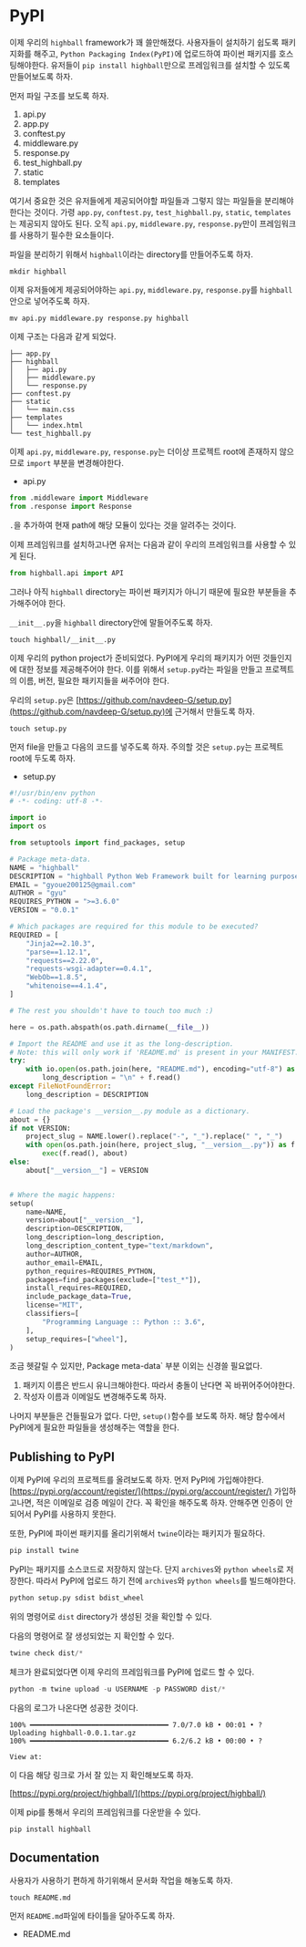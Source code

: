 # PyPI
이제 우리의 `highball` framework가 꽤 쓸만해졌다. 사용자들이 설치하기 쉽도록 패키지화를 해주고, `Python Packaging Index(PyPI)`에 업로드하여 파이썬 패키지를 호스팅해야한다. 유저들이 `pip install highball`만으로 프레임워크를 설치할 수 있도록 만들어보도록 하자.

먼저 파일 구조를 보도록 하자.

1. api.py
2. app.py
3. conftest.py
4. middleware.py
5. response.py
6. test_highball.py
7. static
8. templates

여기서 중요한 것은 유저들에게 제공되어야할 파일들과 그렇지 않는 파일들을 분리해야한다는 것이다. 가령 `app.py`, `conftest.py`, `test_highball.py`, `static`, `templates`는 제공되지 않아도 된다. 오직 `api.py`, `middleware.py`, `response.py`만이 프레임워크를 사용하기 필수한 요소들이다.

파일을 분리하기 위해서 `highball`이라는 directory를 만들어주도록 하자.

```
mkdir highball
```
이제 유저들에게 제공되어야하는 `api.py`, `middleware.py`, `response.py`를 `highball`안으로 넣어주도록 하자.

```
mv api.py middleware.py response.py highball
```

이제 구조는 다음과 같게 되었다.

```
├── app.py
├── highball
│   ├── api.py
│   ├── middleware.py
│   └── response.py
├── conftest.py
├── static
│   └── main.css
├── templates
│   └── index.html
└── test_highball.py
```

이제 `api.py`, `middleware.py`, `response.py`는 더이상 프로젝트 root에 존재하지 않으므로 `import` 부분을 변경해야한다.

- api.py
```py
from .middleware import Middleware
from .response import Response
```
`.`을 추가하여 현재 path에 해당 모듈이 있다는 것을 알려주는 것이다.

이제 프레임워크를 설치하고나면 유저는 다음과 같이 우리의 프레임워크를 사용할 수 있게 된다.

```py
from highball.api import API
```
그러나 아직 `highball` directory는 파이썬 패키지가 아니기 때문에 필요한 부분들을 추가해주어야 한다.

`__init__.py`을 `highball` directory안에 말들어주도록 하자.

```
touch highball/__init__.py
```

이제 우리의 python project가 준비되었다. PyPI에게 우리의 패키지가 어떤 것들인지에 대한 정보를 제공해주어야 한다. 이를 위해서 `setup.py`라는 파일을 만들고 프로젝트의 이름, 버전, 필요한 패키지들을 써주어야 한다.

우리의 `setup.py`은 [https://github.com/navdeep-G/setup.py](https://github.com/navdeep-G/setup.py)에 근거해서 만들도록 하자.

```
touch setup.py
```
먼저 file을 만들고 다음의 코드를 넣주도록 하자. 주의할 것은 `setup.py`는 프로젝트 root에 두도록 하자.

- setup.py
```py
#!/usr/bin/env python
# -*- coding: utf-8 -*-

import io
import os

from setuptools import find_packages, setup

# Package meta-data.
NAME = "highball"
DESCRIPTION = "highball Python Web Framework built for learning purposes."
EMAIL = "gyoue200125@gmail.com"
AUTHOR = "gyu"
REQUIRES_PYTHON = ">=3.6.0"
VERSION = "0.0.1"

# Which packages are required for this module to be executed?
REQUIRED = [
    "Jinja2==2.10.3",
    "parse==1.12.1",
    "requests==2.22.0",
    "requests-wsgi-adapter==0.4.1",
    "WebOb==1.8.5",
    "whitenoise==4.1.4",
]

# The rest you shouldn't have to touch too much :)

here = os.path.abspath(os.path.dirname(__file__))

# Import the README and use it as the long-description.
# Note: this will only work if 'README.md' is present in your MANIFEST.in file!
try:
    with io.open(os.path.join(here, "README.md"), encoding="utf-8") as f:
        long_description = "\n" + f.read()
except FileNotFoundError:
    long_description = DESCRIPTION

# Load the package's __version__.py module as a dictionary.
about = {}
if not VERSION:
    project_slug = NAME.lower().replace("-", "_").replace(" ", "_")
    with open(os.path.join(here, project_slug, "__version__.py")) as f:
        exec(f.read(), about)
else:
    about["__version__"] = VERSION


# Where the magic happens:
setup(
    name=NAME,
    version=about["__version__"],
    description=DESCRIPTION,
    long_description=long_description,
    long_description_content_type="text/markdown",
    author=AUTHOR,
    author_email=EMAIL,
    python_requires=REQUIRES_PYTHON,
    packages=find_packages(exclude=["test_*"]),
    install_requires=REQUIRED,
    include_package_data=True,
    license="MIT",
    classifiers=[
        "Programming Language :: Python :: 3.6",
    ],
    setup_requires=["wheel"],
)
```

조금 헷갈릴 수 있지만, Package meta-data` 부분 이외는 신경쓸 필요없다.

1. 패키지 이름은 반드시 유니크해야한다. 따라서 충돌이 난다면 꼭 바뀌어주어야한다.
2. 작성자 이름과 이메일도 변경해주도록 하자.

나머지 부분들은 건들필요가 없다. 다만, `setup()`함수를 보도록 하자. 해당 함수에서 PyPI에게 필요한 파일들을 생성해주는 역할을 한다.

## Publishing to PyPI
이제 PyPI에 우리의 프로젝트를 올려보도록 하자. 먼저 PyPI에 가입해야한다. [https://pypi.org/account/register/](https://pypi.org/account/register/) 가입하고나면, 적은 이메일로 검증 메일이 간다. 꼭 확인을 해주도록 하자. 안해주면 인증이 안되어서 PyPI를 사용하지 못한다.

또한, PyPI에 파이썬 패키지를 올리기위해서 `twine`이라는 패키지가 필요하다.

```py
pip install twine
```

PyPI는 패키지를 소스코드로 저장하지 않는다. 단지 `archives`와 `python wheels`로 저장한다. 따라서 PyPI에 업로드 하기 전에 `archives`와 `python wheels`를 빌드해야한다.

```py
python setup.py sdist bdist_wheel
```
위의 명령어로 `dist` directory가 생성된 것을 확인할 수 있다. 

다음의 명령어로 잘 생성되었는 지 확인할 수 있다.

```py
twine check dist/*
```

체크가 완료되었다면 이제 우리의 프레임워크를 PyPI에 업로드 할 수 있다.

```py
python -m twine upload -u USERNAME -p PASSWORD dist/*
```

다음의 로그가 나온다면 성공한 것이다.
```
100% ━━━━━━━━━━━━━━━━━━━━━━━━━━━━━━━━━━ 7.0/7.0 kB • 00:01 • ?
Uploading highball-0.0.1.tar.gz
100% ━━━━━━━━━━━━━━━━━━━━━━━━━━━━━━━━━━ 6.2/6.2 kB • 00:00 • ?

View at:
```
이 다음 해당 링크로 가서 잘 있는 지 확인해보도록 하자.

[https://pypi.org/project/highball/](https://pypi.org/project/highball/)

이제 pip를 통해서 우리의 프레임워크를 다운받을 수 있다. 

```py
pip install highball
```

## Documentation
사용자가 사용하기 편하게 하기위해서 문서화 작업을 해놓도록 하자.

```
touch README.md
```

먼저 `README.md`파일에 타이틀을 달아주도록 하자.

- README.md
```

```